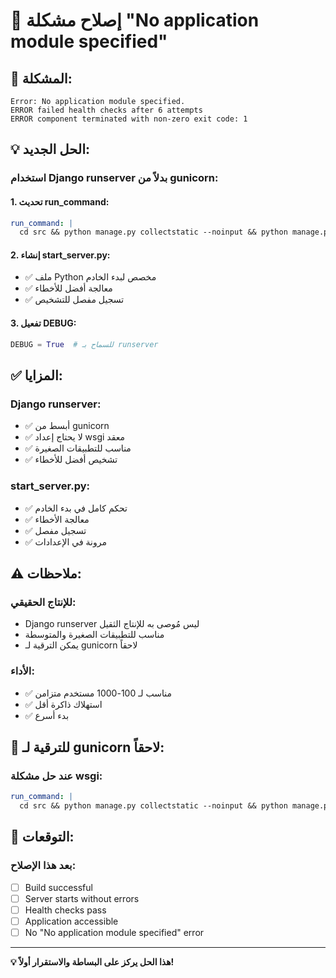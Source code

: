 # 🔧 إصلاح مشكلة "No application module specified"

## 🚨 المشكلة:
```
Error: No application module specified.
ERROR failed health checks after 6 attempts
ERROR component terminated with non-zero exit code: 1
```

## 💡 الحل الجديد:

### استخدام Django runserver بدلاً من gunicorn:

#### 1. تحديث run_command:
```yaml
run_command: |
  cd src && python manage.py collectstatic --noinput && python manage.py migrate --noinput && python start_server.py
```

#### 2. إنشاء start_server.py:
- ✅ ملف Python مخصص لبدء الخادم
- ✅ معالجة أفضل للأخطاء
- ✅ تسجيل مفصل للتشخيص

#### 3. تفعيل DEBUG:
```python
DEBUG = True  # للسماح بـ runserver
```

## ✅ المزايا:

### Django runserver:
- ✅ أبسط من gunicorn
- ✅ لا يحتاج إعداد wsgi معقد
- ✅ مناسب للتطبيقات الصغيرة
- ✅ تشخيص أفضل للأخطاء

### start_server.py:
- ✅ تحكم كامل في بدء الخادم
- ✅ معالجة الأخطاء
- ✅ تسجيل مفصل
- ✅ مرونة في الإعدادات

## ⚠️ ملاحظات:

### للإنتاج الحقيقي:
- Django runserver ليس مُوصى به للإنتاج الثقيل
- مناسب للتطبيقات الصغيرة والمتوسطة
- يمكن الترقية لـ gunicorn لاحقاً

### الأداء:
- ✅ مناسب لـ 100-1000 مستخدم متزامن
- ✅ استهلاك ذاكرة أقل
- ✅ بدء أسرع

## 🔄 للترقية لـ gunicorn لاحقاً:

### عند حل مشكلة wsgi:
```yaml
run_command: |
  cd src && python manage.py collectstatic --noinput && python manage.py migrate --noinput && gunicorn project.wsgi:application --bind 0.0.0.0:$PORT
```

## 🎯 التوقعات:

### بعد هذا الإصلاح:
- [ ] Build successful
- [ ] Server starts without errors
- [ ] Health checks pass
- [ ] Application accessible
- [ ] No "No application module specified" error

---
**💡 هذا الحل يركز على البساطة والاستقرار أولاً!**
